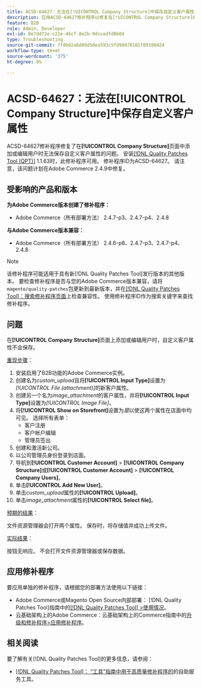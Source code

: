 ```yaml
---
title: ACSD-64627：无法在[!UICONTROL Company Structure]中保存自定义客户属性
description: 应用ACSD-64627修补程序以修复在[!UICONTROL Company Structure]内添加或编辑用户时无法保存自定义客户属性的Adobe Commerce问题。
feature: B2B
role: Admin, Developer
exl-id: 8e7dd72e-c21e-46cf-8e2b-9dccedfd8b04
type: Troubleshooting
source-git-commit: 7fdb02a6d89d50ea593c5fd99d78101f89198424
workflow-type: tm+mt
source-wordcount: '375'
ht-degree: 0%

---
```


# ACSD-64627：无法在[!UICONTROL Company Structure]中保存自定义客户属性

ACSD-64627修补程序修复了在&#x200B;**[!UICONTROL Company Structure]**&#x200B;页面中添加或编辑用户时无法保存自定义客户属性的问题。 安装[[!DNL Quality Patches Tool (QPT)]](/help/tools/quality-patches-tool/quality-patches-tool-to-self-serve-quality-patches.md) 1.1.63时，此修补程序可用。 修补程序ID为ACSD-64627。 请注意，该问题计划在Adobe Commerce 2.4.9中修复。

## 受影响的产品和版本

**为Adobe Commerce版本创建了修补程序：**

* Adobe Commerce（所有部署方法） 2.4.7-p3、2.4.7-p4、2.4.8

**与Adobe Commerce版本兼容：**

* Adobe Commerce（所有部署方法） 2.4.6-p8、2.4.7-p3、2.4.7-p4、2.4.8

>[!NOTE]
>
>该修补程序可能适用于具有新[!DNL Quality Patches Tool]发行版本的其他版本。 要检查修补程序是否与您的Adobe Commerce版本兼容，请将`magento/quality-patches`包更新到最新版本，并在[[!DNL Quality Patches Tool]：搜索修补程序页面](https://experienceleague.adobe.com/tools/commerce-quality-patches/index.html)上检查兼容性。 使用修补程序ID作为搜索关键字来查找修补程序。

## 问题

在&#x200B;**[!UICONTROL Company Structure]**&#x200B;页面上添加或编辑用户时，自定义客户属性不会保存。

<u>重现步骤</u>：

1. 安装启用了B2B功能的Adobe Commerce实例。
1. 创建名为&#x200B;*custom_upload*&#x200B;且将&#x200B;**[!UICONTROL Input Type]**&#x200B;设置为&#x200B;*[!UICONTROL File (attachment)]*&#x200B;的新客户属性。
1. 创建另一个名为&#x200B;*image_attachment*&#x200B;的客户属性，并将&#x200B;**[!UICONTROL Input Type]**&#x200B;设置为&#x200B;*[!UICONTROL Image File]*。
1. 将&#x200B;**[!UICONTROL Show on Storefront]**&#x200B;设置为&#x200B;*是*&#x200B;以使这两个属性在店面中均可见。 选择所有表单：
   * 客户注册
   * 客户帐户编辑
   * 管理员签出
1. 创建和激活新公司。
1. 以公司管理员身份登录到店面。
1. 导航到&#x200B;**[!UICONTROL Customer Account]** > **[!UICONTROL Company Structure]**&#x200B;或&#x200B;**[!UICONTROL Customer Account]** > **[!UICONTROL Company Users]**。
1. 单击&#x200B;**[!UICONTROL Add New User]**。
1. 单击&#x200B;*custom_upload*&#x200B;属性的&#x200B;**[!UICONTROL Upload]**。
1. 单击&#x200B;*image_attachment*&#x200B;属性的&#x200B;**[!UICONTROL Select file]**。

<u>预期的结果</u>：

文件资源管理器会打开两个属性。 保存时，将存储值并成功上传文件。

<u>实际结果</u>：

按钮无响应。 不会打开文件资源管理器或保存数据。

## 应用修补程序

要应用单独的修补程序，请根据您的部署方法使用以下链接：

* Adobe Commerce或Magento Open Source内部部署： [!DNL Quality Patches Tool]指南中的[[!DNL Quality Patches Tool] >使用情况](/help/tools/quality-patches-tool/usage.md)。
* 云基础架构上的Adobe Commerce：云基础架构上的Commerce指南中的[升级和修补程序>应用修补程序](https://experienceleague.adobe.com/docs/commerce-cloud-service/user-guide/develop/upgrade/apply-patches.html)。

## 相关阅读

要了解有关[!DNL Quality Patches Tool]的更多信息，请参阅：

* [[!DNL Quality Patches Tool]： “工具”指南中用于高质量修补程序的](/help/tools/quality-patches-tool/quality-patches-tool-to-self-serve-quality-patches.md)的自助服务工具。
